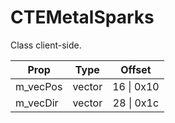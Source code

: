 # CTEMetalSparks
Class client-side.

|Prop|Type|Offset|
|---|:-:|:-:|
|m_vecPos|vector|16 \| 0x10|
|m_vecDir|vector|28 \| 0x1c|
